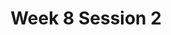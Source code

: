 ---
title: Week 8 Session 2
published_at: 2024-05-10
snippet: Sound and audio in the environment
disable_html_sanitization: true
allow_math: true
---